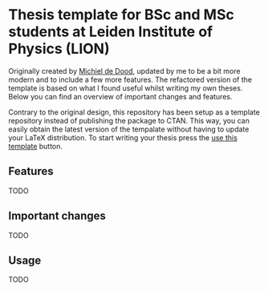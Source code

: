 # Thesis template for BSc and MSc students at Leiden Institute of Physics (LION)
Originally created by [Michiel de Dood](https://github.com/mdedood/lion-msc), updated by me to be a bit more modern and to include a few more features. The refactored version of the template is based on what I found useful whilst writing my own theses. Below you can find an overview of important changes and features.

Contrary to the original design, this repository has been setup as a template repository instead of publishing the package to CTAN. This way, you can easily obtain the latest version of the tempalate without having to update your LaTeX distribution. To start writing your thesis press the [use this template](https://github.com/new?template_name=lion-thesis-template&template_owner=jvdoorn) button.

## Features
TODO

## Important changes
TODO

## Usage
TODO
